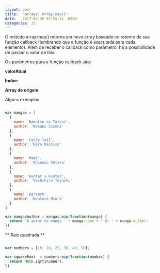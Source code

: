 ```yaml
---
layout: post
title:  "Arrays: Array.map()"
date:   2017-05-30 07:55:31 -0200
categories: JS
---
```


O método array.map() retorna um novo array baseado no retorno da sua função callback (lembrando que a função é executada para cada elemento). Além de receber o callback como parâmetro, há a possibilidade de passar o valor de this.


Os parâmetros para a função callback são:

**valorAtual**

**Índice**

**Array de origem**


Alguns exemplos

```js

var mangas = [
  {
    name: 'Nanatsu no Taizai',
    author: 'Nakaba Suzuki'
  },
  {
    name: 'Fairy Tail',
    author: 'Hiro Mashima'
  },
  {
    name: 'Magi',
    author: 'Shinobu Ohtaka'
  },
  {
    name: 'Hunter x Hunter',
    author: 'Yoshihiro Togashi'
  },
  {
    name: 'Berserk',
    author: 'Kentaro Miura'
  }
]

var mangasAuthor = mangas.map(function(manga) {
  return 'O autor do manga ' + manga.name + ' é: ' + manga.author;
})

```

** Raiz quadrada **

```js

var numbers = [10, 20, 25, 30, 40, 50];

var squareRoot  = numbers.map(function(number) {
  return Math.sqrt(number);
})

```
